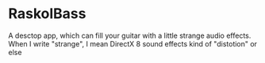 # RaskolBass
A desctop app, which can fill your guitar with a little strange audio effects. When I write "strange", I mean DirectX 8 sound effects kind of "distotion" or else
